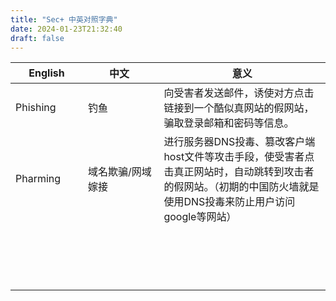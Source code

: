 ```yaml
---
title: "Sec+ 中英对照字典"
date: 2024-01-23T21:32:40
draft: false
---
```




| <div style="width:100px">English</div> | <div style="width:100px">中文</div> | 意义                                                 |
| -- | -- | ------ |
| Phishing | 钓鱼 | 向受害者发送邮件，诱使对方点击链接到一个酷似真网站的假网站，骗取登录邮箱和密码等信息。 |
| Pharming | 域名欺骗/网域嫁接 | 进行服务器DNS投毒、篡改客户端host文件等攻击手段，使受害者点击真正网站时，自动跳转到攻击者的假网站。（初期的中国防火墙就是使用DNS投毒来防止用户访问google等网站） |
|          |      |                                                      |
|          |      |                                                      |
|          |      |                                                      |
|          |      |                                                      |
|          |      |                                                      |
|          |      |                                                      |
|          |      |                                                      |
|          |      |                                                      |
|          |      |                                                      |
|          |      |                                                      |
|          |      |                                                      |
|          |      |                                                      |
|          |      |                                                      |
|          |      |                                                      |
|          |      |                                                      |
|          |      |                                                      |
|          |      |                                                      |